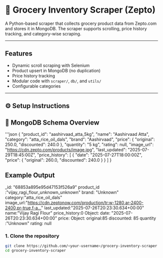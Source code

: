 # 🛒 Grocery Inventory Scraper (Zepto)

A Python-based scraper that collects grocery product data from Zepto.com and stores it in MongoDB. The scraper supports scrolling, price history tracking, and category-wise scraping.

---

##  Features

- Dynamic scroll scraping with Selenium
- Product upsert in MongoDB (no duplication)
- Price history tracking
- Modular code with `scraper/`, `db/`, and `utils/`
- Configurable categories

---

## ⚙ Setup Instructions

## 🧾 MongoDB Schema Overview

'''json
{
  "product_id": "aashirvaad_atta_5kg",
  "name": "Aashirvaad Atta",
  "category": "atta_rice_oil_dals",
  "brand": "Aashirvaad",
  "price": {
    "original": 250.0,
    "discounted": 240.0
  },
  "quantity": "5 kg",
  "rating": null,
  "image_url": "https://cdn.zepto.com/products/image.jpg",
  "last_updated": "2025-07-29T18:45:00Z",
  "price_history": [
    {
      "date": "2025-07-27T18:00:00Z",
      "price": {
        "original": 260.0,
        "discounted": 240.0
      }
    }
  ]
} 
## Example Output 

_id: "68853a895e95d47153f526a9"
product_id :"vijay_ragi_flour_unknown_unknown"
brand: "Unknown"
category:"atta_rice_oil_dals"
image_url:"https://cdn.zeptonow.com/production/tr:w-1280,ar-2400-2400,pr-true,f-a…"
last_updated:"2025-07-26T20:23:30.634+00:00"
name:"Vijay Ragi Flour"
price_history:0
Object:
date:
"2025-07-26T20:23:30.634+00:00"
price:
 Object:
  original:85
  discounted: 85
quantity :"Unknown"
rating: null

### 1. Clone the repository

```bash
git clone https://github.com/<your-username>/grocery-inventory-scraper.git
cd grocery-inventory-scraper
